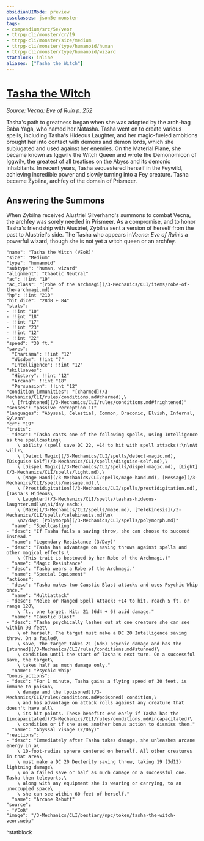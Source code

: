 ```yaml
---
obsidianUIMode: preview
cssclasses: json5e-monster
tags:
- compendium/src/5e/veor
- ttrpg-cli/monster/cr/19
- ttrpg-cli/monster/size/medium
- ttrpg-cli/monster/type/humanoid/human
- ttrpg-cli/monster/type/humanoid/wizard
statblock: inline
aliases: ["Tasha the Witch"]
---
```

# [Tasha the Witch](3-Mechanics\CLI\bestiary\npc/tasha-the-witch-veor.md)
*Source: Vecna: Eve of Ruin p. 252*  

Tasha's path to greatness began when she was adopted by the arch-hag Baba Yaga, who named her Natasha. Tasha went on to create various spells, including Tasha's Hideous Laughter, and her magic-fueled ambitions brought her into contact with demons and demon lords, which she subjugated and used against her enemies. On the Material Plane, she became known as Iggwilv the Witch Queen and wrote the Demonomicon of Iggwilv, the greatest of all treatises on the Abyss and its demonic inhabitants. In recent years, Tasha sequestered herself in the Feywild, achieving incredible power and slowly turning into a Fey creature. Tasha became Zybilna, archfey of the domain of Prismeer.

## Answering the Summons

When Zybilna received Alustriel Silverhand's summons to combat Vecna, the archfey was sorely needed in Prismeer. As a compromise, and to honor Tasha's friendship with Alustriel, Zybilna sent a version of herself from the past to Alustriel's side. The Tasha who appears in*Vecna: Eve of Ruin*is a powerful wizard, though she is not yet a witch queen or an archfey.

```statblock
"name": "Tasha the Witch (VEoR)"
"size": "Medium"
"type": "humanoid"
"subtype": "human, wizard"
"alignment": "Chaotic Neutral"
"ac": !!int "19"
"ac_class": "[robe of the archmagi](/3-Mechanics/CLI/items/robe-of-the-archmagi.md)"
"hp": !!int "210"
"hit_dice": "28d8 + 84"
"stats":
- !!int "10"
- !!int "18"
- !!int "17"
- !!int "23"
- !!int "12"
- !!int "22"
"speed": "30 ft."
"saves":
  "Charisma": !!int "12"
  "Wisdom": !!int "7"
  "Intelligence": !!int "12"
"skillsaves":
  "History": !!int "12"
  "Arcana": !!int "18"
  "Persuasion": !!int "12"
"condition_immunities": "[charmed](/3-Mechanics/CLI/rules/conditions.md#charmed),\
  \ [frightened](/3-Mechanics/CLI/rules/conditions.md#frightened)"
"senses": "passive Perception 11"
"languages": "Abyssal, Celestial, Common, Draconic, Elvish, Infernal, Sylvan"
"cr": "19"
"traits":
- "desc": "Tasha casts one of the following spells, using Intelligence as the spellcasting\
    \ ability (spell save DC 22, +14 to hit with spell attacks):\n\nAt will:\
    \ [Detect Magic](/3-Mechanics/CLI/spells/detect-magic.md), [Disguise Self](/3-Mechanics/CLI/spells/disguise-self.md),\
    \ [Dispel Magic](/3-Mechanics/CLI/spells/dispel-magic.md), [Light](/3-Mechanics/CLI/spells/light.md),\
    \ [Mage Hand](/3-Mechanics/CLI/spells/mage-hand.md), [Message](/3-Mechanics/CLI/spells/message.md),\
    \ [Prestidigitation](/3-Mechanics/CLI/spells/prestidigitation.md), [Tasha's Hideous\
    \ Laughter](/3-Mechanics/CLI/spells/tashas-hideous-laughter.md)\n\n1/day each:\
    \ [Maze](/3-Mechanics/CLI/spells/maze.md), [Telekinesis](/3-Mechanics/CLI/spells/telekinesis.md)\n\
    \n2/day: [Polymorph](/3-Mechanics/CLI/spells/polymorph.md)"
  "name": "Spellcasting"
- "desc": "If Tasha fails a saving throw, she can choose to succeed instead."
  "name": "Legendary Resistance (3/Day)"
- "desc": "Tasha has advantage on saving throws against spells and other magical effects.\
    \ (This trait is bestowed by her Robe of the Archmagi.)"
  "name": "Magic Resistance"
- "desc": "Tasha wears a Robe of the Archmagi."
  "name": "Special Equipment"
"actions":
- "desc": "Tasha makes two Caustic Blast attacks and uses Psychic Whip once."
  "name": "Multiattack"
- "desc": "Melee or Ranged Spell Attack: +14 to hit, reach 5 ft. or range 120\
    \ ft., one target. Hit: 21 (6d4 + 6) acid damage."
  "name": "Caustic Blast"
- "desc": "Tasha psychically lashes out at one creature she can see within 90 feet\
    \ of herself. The target must make a DC 20 Intelligence saving throw. On a failed\
    \ save, the target takes 21 (6d6) psychic damage and has the [stunned](/3-Mechanics/CLI/rules/conditions.md#stunned)\
    \ condition until the start of Tasha's next turn. On a successful save, the target\
    \ takes half as much damage only."
  "name": "Psychic Whip"
"bonus_actions":
- "desc": "For 1 minute, Tasha gains a flying speed of 30 feet, is immune to poison\
    \ damage and the [poisoned](/3-Mechanics/CLI/rules/conditions.md#poisoned) condition,\
    \ and has advantage on attack rolls against any creature that doesn't have all\
    \ its hit points. These benefits end early if Tasha has the [incapacitated](/3-Mechanics/CLI/rules/conditions.md#incapacitated)\
    \ condition or if she uses another bonus action to dismiss them."
  "name": "Abyssal Visage (2/Day)"
"reactions":
- "desc": "Immediately after Tasha takes damage, she unleashes arcane energy in a\
    \ 10-foot-radius sphere centered on herself. All other creatures in that area\
    \ must make a DC 20 Dexterity saving throw, taking 19 (3d12) lightning damage\
    \ on a failed save or half as much damage on a successful one. Tasha then teleports,\
    \ along with any equipment she is wearing or carrying, to an unoccupied space\
    \ she can see within 60 feet of herself."
  "name": "Arcane Rebuff"
"source":
- "VEoR"
"image": "/3-Mechanics/CLI/bestiary/npc/token/tasha-the-witch-veor.webp"
```
^statblock